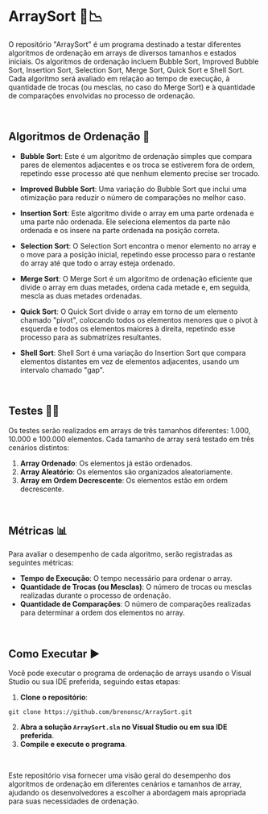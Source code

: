 # ArraySort :arrows_counterclockwise::chart_with_downwards_trend:

O repositório "ArraySort" é um programa destinado a testar diferentes algoritmos de ordenação em arrays de diversos tamanhos e estados iniciais. Os algoritmos de ordenação incluem Bubble Sort, Improved Bubble Sort, Insertion Sort, Selection Sort, Merge Sort, Quick Sort e Shell Sort. Cada algoritmo será avaliado em relação ao tempo de execução, à quantidade de trocas (ou mesclas, no caso do Merge Sort) e à quantidade de comparações envolvidas no processo de ordenação.

<br>

## Algoritmos de Ordenação :arrows_counterclockwise:

- **Bubble Sort**: Este é um algoritmo de ordenação simples que compara pares de elementos adjacentes e os troca se estiverem fora de ordem, repetindo esse processo até que nenhum elemento precise ser trocado.

- **Improved Bubble Sort**: Uma variação do Bubble Sort que inclui uma otimização para reduzir o número de comparações no melhor caso.

- **Insertion Sort**: Este algoritmo divide o array em uma parte ordenada e uma parte não ordenada. Ele seleciona elementos da parte não ordenada e os insere na parte ordenada na posição correta.

- **Selection Sort**: O Selection Sort encontra o menor elemento no array e o move para a posição inicial, repetindo esse processo para o restante do array até que todo o array esteja ordenado.

- **Merge Sort**: O Merge Sort é um algoritmo de ordenação eficiente que divide o array em duas metades, ordena cada metade e, em seguida, mescla as duas metades ordenadas.

- **Quick Sort**: O Quick Sort divide o array em torno de um elemento chamado "pivot", colocando todos os elementos menores que o pivot à esquerda e todos os elementos maiores à direita, repetindo esse processo para as submatrizes resultantes.

- **Shell Sort**: Shell Sort é uma variação do Insertion Sort que compara elementos distantes em vez de elementos adjacentes, usando um intervalo chamado "gap".

<br>

## Testes :man_scientist:

Os testes serão realizados em arrays de três tamanhos diferentes: 1.000, 10.000 e 100.000 elementos. Cada tamanho de array será testado em três cenários distintos:

1. **Array Ordenado**: Os elementos já estão ordenados.
2. **Array Aleatório**: Os elementos são organizados aleatoriamente.
3. **Array em Ordem Decrescente**: Os elementos estão em ordem decrescente.

<br>

## Métricas :bar_chart:

Para avaliar o desempenho de cada algoritmo, serão registradas as seguintes métricas:

- **Tempo de Execução**: O tempo necessário para ordenar o array.
- **Quantidade de Trocas (ou Mesclas)**: O número de trocas ou mesclas realizadas durante o processo de ordenação.
- **Quantidade de Comparações**: O número de comparações realizadas para determinar a ordem dos elementos no array.

<br>

## Como Executar :arrow_forward:

Você pode executar o programa de ordenação de arrays usando o Visual Studio ou sua IDE preferida, seguindo estas etapas:

1. **Clone o repositório**:

`git clone https://github.com/brenonsc/ArraySort.git`

2. **Abra a solução `ArraySort.sln` no Visual Studio ou em sua IDE preferida**.
3. **Compile e execute o programa**.

<br>

Este repositório visa fornecer uma visão geral do desempenho dos algoritmos de ordenação em diferentes cenários e tamanhos de array, ajudando os desenvolvedores a escolher a abordagem mais apropriada para suas necessidades de ordenação.